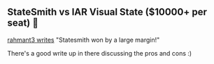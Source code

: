 ## StateSmith vs IAR Visual State ($10000+ per seat) 🤑
[rahmant3 writes](https://github.com/StateSmith/StateSmith/issues/197) "Statesmith won by a large margin!"

There's a good write up in there discussing the pros and cons :)

